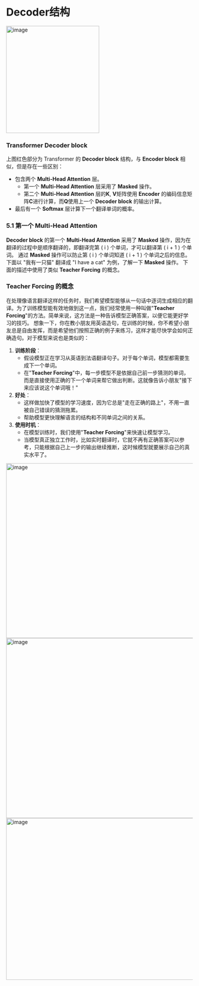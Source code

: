 # Decoder结构

<img width="251" height="288" alt="image" src="https://github.com/user-attachments/assets/bcbf8673-ad78-4b65-b201-c66c475fe7fe" />


### Transformer Decoder block
上图红色部分为 Transformer 的 **Decoder block** 结构，与 **Encoder block** 相似，但是存在一些区别：
- 包含两个 **Multi-Head Attention** 层。
  - 第一个 **Multi-Head Attention** 层采用了 **Masked** 操作。
  - 第二个 **Multi-Head Attention** 层的**K**, **V**矩阵使用 **Encoder** 的编码信息矩阵**C**进行计算，而**Q**使用上一个 **Decoder block** 的输出计算。
- 最后有一个 **Softmax** 层计算下一个翻译单词的概率。

### 5.1 第一个 Multi-Head Attention
**Decoder block** 的第一个 **Multi-Head Attention** 采用了 **Masked** 操作，因为在翻译的过程中是顺序翻译的，即翻译完第 \( i \) 个单词，才可以翻译第 \( i + 1 \) 个单词。
通过 **Masked** 操作可以防止第 \( i \) 个单词知道 \( i + 1 \) 个单词之后的信息。
下面以 "我有一只猫" 翻译成 "I have a cat" 为例，了解一下 **Masked** 操作。
下面的描述中使用了类似 **Teacher Forcing** 的概念。

### Teacher Forcing 的概念
在处理像语言翻译这样的任务时，我们希望模型能够从一句话中逐词生成相应的翻译。为了训练模型能有效地做到这一点，我们经常使用一种叫做"**Teacher Forcing**"的方法。简单来说，这方法是一种告诉模型正确答案，以便它能更好学习的技巧。
想象一下，你在教小朋友用英语造句，在训练的时候，你不希望小朋友总是自由发挥，而是希望他们按照正确的例子来练习，这样才能尽快学会如何正确造句。对于模型来说也是类似的：
1. **训练阶段**：
   - 假设模型正在学习从英语到法语翻译句子。对于每个单词，模型都需要生成下一个单词。
   - 在"**Teacher Forcing**"中，每一步模型不是依据自己前一步猜测的单词，而是直接使用正确的下一个单词来帮它做出判断。这就像告诉小朋友"接下来应该说这个单词哦！"
2. **好处**：
   - 这样做加快了模型的学习速度，因为它总是"走在正确的路上"，不用一直被自己错误的猜测拖累。
   - 帮助模型更快理解语言的结构和不同单词之间的关系。
3. **使用时机**：
   - 在模型训练时，我们使用"**Teacher Forcing**"来快速让模型学习。
   - 当模型真正独立工作时，比如实时翻译时，它就不再有正确答案可以参考，只能根据自己上一步的输出继续推断，这时候模型就要展示自己的真实水平了。

<img width="643" height="470" alt="image" src="https://github.com/user-attachments/assets/e54eddec-8f71-4483-98ca-0d05426ebf24" />

<img width="622" height="484" alt="image" src="https://github.com/user-attachments/assets/29522e34-9ccb-49fc-91f8-1b48b9388d75" />

<img width="625" height="435" alt="image" src="https://github.com/user-attachments/assets/8bfa3bd6-d130-4774-9623-2a514429e10c" />








